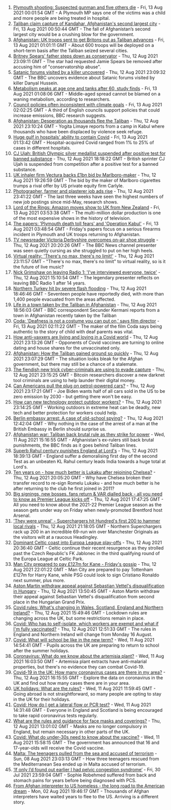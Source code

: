 1. [Plymouth shooting: Suspected gunman and five others die](https://www.bbc.co.uk/news/uk-england-devon-58195419) - Fri, 13 Aug 2021 00:01:54 GMT - A Plymouth MP says one of the victims was a child and more people are being treated in hospital.
2. [Taliban claim capture of Kandahar, Afghanistan's second largest city](https://www.bbc.co.uk/news/world-asia-58191638) - Fri, 13 Aug 2021 00:50:44 GMT - The fall of Afghanistan’s second largest city would be a crushing blow for the government.
3. [Afghanistan: UK troops sent to get Britons out as Taliban advances](https://www.bbc.co.uk/news/uk-58195286) - Fri, 13 Aug 2021 01:01:11 GMT - About 600 troops will be deployed on a short-term basis after the Taliban seized several cities.
4. [Britney Spears' father steps down as conservator](https://www.bbc.co.uk/news/world-us-canada-58191439) - Thu, 12 Aug 2021 23:09:11 GMT - The star had requested Jamie Spears be removed after accusing him of "conservatorship abuse".
5. [Satanic forums visited by a killer uncovered](https://www.bbc.co.uk/news/uk-58191473) - Thu, 12 Aug 2021 23:09:32 GMT - The BBC uncovers evidence about Satanic forums visited by killer Danyal Hussein.
6. [Metabolism peaks at age one and tanks after 60, study finds](https://www.bbc.co.uk/news/health-58186710) - Fri, 13 Aug 2021 01:08:06 GMT - Middle-aged spread cannot be blamed on a waning metabolism, according to researchers.
7. [Council policies often inconsistent with climate goals](https://www.bbc.co.uk/news/science-environment-58102578) - Fri, 13 Aug 2021 02:02:25 GMT - A third of English councils support policies that could increase emissions, BBC research suggests.
8. [Afghanistan: Desperation as thousands flee the Taliban](https://www.bbc.co.uk/news/world-asia-58191043) - Thu, 12 Aug 2021 23:10:24 GMT - Yogita Limaye reports from a camp in Kabul where thousands who have been displaced by violence seek refuge.
9. [Huge gulf in hospitals' ability to contain Covid](https://www.bbc.co.uk/news/health-58186709) - Fri, 13 Aug 2021 01:13:42 GMT - Hospital-acquired Covid ranged from 1% to 25% of cases in different hospitals.
10. [CJ Ujah: British Olympic silver medallist suspended after positive test for banned substance](https://www.bbc.co.uk/sport/athletics/58193101) - Thu, 12 Aug 2021 18:18:22 GMT - British sprinter CJ Ujah is suspended from competition after a positive test for a banned substance.
11. [UK inhaler firm Vectura backs £1bn bid by Marlboro-maker](https://www.bbc.co.uk/news/business-58193391) - Thu, 12 Aug 2021 19:26:59 GMT - The bid by the maker of Marlboro cigarettes trumps a rival offer by US private equity firm Carlyle.
12. [Photographer, farmer and plasterer job ads rise](https://www.bbc.co.uk/news/business-58180312) - Thu, 12 Aug 2021 23:41:22 GMT - The last three weeks have seen the highest numbers of new job postings since mid-May, research shows.
13. [Lord of the Rings: Amazon moves show to UK from New Zealand](https://www.bbc.co.uk/news/business-58196473) - Fri, 13 Aug 2021 03:53:38 GMT - The multi-million dollar production is one of the most expensive shows in the history of television.
14. [The papers: 'Plymouth death toll fears' and 'Operation Kabul'](https://www.bbc.co.uk/news/blogs-the-papers-58195638) - Fri, 13 Aug 2021 03:48:54 GMT - Friday's papers focus on a serious firearms incident in Plymouth and UK troops returning to Afghanistan.
15. [TV newsreader Victoria Derbyshire overcomes on-air shoe struggle](https://www.bbc.co.uk/news/uk-58194764) - Thu, 12 Aug 2021 20:20:26 GMT - The BBC News channel presenter was seen quietly cursing as she struggled to put on her high heels.
16. [Virtual reality: 'There's no max, there's no limit!'](https://www.bbc.co.uk/news/entertainment-arts-58177685) - Thu, 12 Aug 2021 23:11:57 GMT - "There's no max, there's no limit" to virtual reality, so is it the future of live music?
17. [Nick Grimshaw on leaving Radio 1: 'I've interviewed everyone, twice'](https://www.bbc.co.uk/news/newsbeat-58188400) - Thu, 12 Aug 2021 15:10:54 GMT - The legendary presenter reflects on leaving BBC Radio 1 after 14 years.
18. [Northern Turkey hit by severe flash flooding](https://www.bbc.co.uk/news/world-58194460) - Thu, 12 Aug 2021 18:46:46 GMT - Seventeen people have reportedly died, with more than 1,400 people evacuated from the areas affected.
19. [Life in a town taken by the Taliban in Afghanistan](https://www.bbc.co.uk/news/world-asia-58194378) - Thu, 12 Aug 2021 18:56:03 GMT - BBC correspondent Secunder Kermani reports from a town in Afghanistan recently taken by the Taliban
20. [Coda: 'Deafness is not a costume you can put on,' says film director](https://www.bbc.co.uk/news/entertainment-arts-58058653) - Fri, 13 Aug 2021 02:11:22 GMT - The maker of the film Coda says being authentic to the story of child with deaf parents was vital.
21. [How anti-vaxxers are living and loving in a Covid world](https://www.bbc.co.uk/news/blogs-trending-58146525) - Thu, 12 Aug 2021 23:13:26 GMT - Opponents of Covid vaccines are turning to online dating and house shares for the unvaccinated only.
22. [Afghanistan: How the Taliban gained ground so quickly](https://www.bbc.co.uk/news/world-asia-58187410) - Thu, 12 Aug 2021 23:07:29 GMT - The situation looks bleak for the Afghan government, but there may still be a chance of a stalemate.
23. [The fiendish new trick cyber-criminals are using to evade capture](https://www.bbc.co.uk/news/technology-58176113) - Thu, 12 Aug 2021 23:15:25 GMT - Bitcoin researchers discover a new darknet tool criminals are using to help launder their digital money.
24. [Can Americans pull the plug on petrol-powered cars?](https://www.bbc.co.uk/news/business-58123729) - Thu, 12 Aug 2021 23:17:21 GMT - Joe Biden wants half of all cars sold in the US to be zero emission by 2030 - but getting there won't be easy.
25. [How can new technology protect outdoor workers?](https://www.bbc.co.uk/news/business-58049625) - Thu, 12 Aug 2021 23:14:25 GMT - Working outdoors in extreme heat can be deadly, new tech and better protection for workers could help.
26. [Berlin embassy arrest: A case of old-school spying?](https://www.bbc.co.uk/news/uk-58185957) - Thu, 12 Aug 2021 12:42:04 GMT - Why nothing in the case of the arrest of a man at the British Embassy in Berlin should surprise us.
27. [Afghanistan war: Taliban back brutal rule as they strike for power](https://www.bbc.co.uk/news/world-asia-58156772) - Wed, 11 Aug 2021 15:16:55 GMT - Afghanistan's ex-rulers still back brutal punishments, the BBC finds as it goes behind Taliban lines.
28. [Superb Rahul century punishes England at Lord's](https://www.bbc.co.uk/sport/cricket/58194600) - Thu, 12 Aug 2021 18:39:13 GMT - England suffer a demoralising first day of the second Test as an unbeaten KL Rahul century leads India towards a huge total at Lord's.
29. [Ten years on - how much better is Lukaku after rejoining Chelsea?](https://www.bbc.co.uk/sport/football/58098649) - Thu, 12 Aug 2021 20:05:20 GMT - Why have Chelsea broken their transfer record to re-sign Romelu Lukaku - and how much better is he after returning to the club he first joined in 2011?
30. [Big signings, new bosses, fans return & VAR dialled back - all you need to know as Premier League kicks off](https://www.bbc.co.uk/sport/football/58070420) - Thu, 12 Aug 2021 17:47:25 GMT - All you need to know about the 2021-22 Premier League season as the season gets under way on Friday when newly-promoted Brentford host Arsenal.
31. ['They were unreal' - Superchargers hit Hundred's first 200 to hammer local rivals](https://www.bbc.co.uk/sport/cricket/58195386) - Thu, 12 Aug 2021 21:18:05 GMT - Northern Superchargers rack up 200 in an incredible 69-run win over Manchester Originals as the visitors wilt at a raucous Headingley.
32. [Dominant Celtic coast into Europa League play-offs](https://www.bbc.co.uk/sport/football/58138071) - Thu, 12 Aug 2021 20:36:40 GMT - Celtic continue their recent resurgence as they strolled past the Czech Republic's FK Jablonec in the third qualifying round of the Europa League at Celtic Park.
33. [Man City prepared to pay £127m for Kane - Friday's gossip](https://www.bbc.co.uk/sport/58190754) - Thu, 12 Aug 2021 22:01:22 GMT - Man City are prepared to pay Tottenham £127m for Harry Kane, while PSG could look to sign Cristiano Ronaldo next summer, plus more.
34. [Aston Martin withdraw appeal against Sebastian Vettel's disqualification in Hungary](https://www.bbc.co.uk/sport/formula1/58190803) - Thu, 12 Aug 2021 13:50:45 GMT - Aston Martin withdraw their appeal against Sebastian Vettel's disqualification from second place in the Hungarian Grand Prix.
35. [Covid rules: What's changing in Wales, Scotland, England and Northern Ireland?](https://www.bbc.co.uk/news/explainers-52530518) - Thu, 12 Aug 2021 15:49:46 GMT - Lockdown rules are changing across the UK, but some restrictions remain in place.
36. [Covid: Who has to self-isolate, which workers are exempt and what if I'm fully vaccinated?](https://www.bbc.co.uk/news/explainers-54239922) - Thu, 12 Aug 2021 12:51:33 GMT - The rules in England and Northern Ireland will change from Monday 16 August.
37. [Covid: What will school be like in the new term?](https://www.bbc.co.uk/news/education-51643556) - Wed, 11 Aug 2021 14:54:41 GMT - Pupils across the UK are preparing to return to school after the summer holidays.
38. [Coronavirus: What do we know about the artemisia plant?](https://www.bbc.co.uk/news/world-africa-53484298) - Wed, 11 Aug 2021 16:03:50 GMT - Artemisia plant extracts have anti-malarial properties, but there's no evidence they can combat Covid-19.
39. [Covid-19 in the UK: How many coronavirus cases are there in my area?](https://www.bbc.co.uk/news/uk-51768274) - Thu, 12 Aug 2021 16:15:55 GMT - Explore the data on coronavirus in the UK and find out how many cases there are in your area.
40. [UK holidays: What are the rules?](https://www.bbc.co.uk/news/explainers-52646738) - Wed, 11 Aug 2021 11:59:45 GMT - Going abroad is not straightforward, so many people are opting to stay in the UK for their holidays.
41. [Covid: How do I get a lateral flow or PCR test?](https://www.bbc.co.uk/news/health-51943612) - Wed, 11 Aug 2021 14:31:48 GMT - Everyone in England and Scotland is being encouraged to take rapid coronavirus tests regularly.
42. [What are the rules and guidance for face masks and coverings?](https://www.bbc.co.uk/news/health-51205344) - Thu, 12 Aug 2021 13:01:02 GMT - Masks are no longer compulsory in England, but remain necessary in other parts of the UK.
43. [Covid: What do under-30s need to know about the vaccine?](https://www.bbc.co.uk/news/health-57273875) - Wed, 11 Aug 2021 15:58:15 GMT - The government has announced that 16 and 17-year-olds will receive the Covid vaccine.
44. [Malta: The teenagers pulled from the sea and accused of terrorism](https://www.bbc.co.uk/news/world-57988934) - Sun, 08 Aug 2021 23:03:13 GMT - How three teenagers rescued from the Mediterranean Sea ended up in Malta accused of terrorism.
45. [‘If only I’d found out earlier I had pelvic congestion syndrome’](https://www.bbc.co.uk/news/stories-58030699) - Fri, 30 Jul 2021 23:59:04 GMT - Sophie Robehmed suffered from back and stomach pains for years before being diagnosed with PCS.
46. [From Afghan interpreter to US homeless - the long road to the American dream](https://www.bbc.co.uk/news/world-us-canada-58020494) - Mon, 02 Aug 2021 19:46:17 GMT - Thousands of Afghan interpreters have waited years to flee to the US. Arriving is a different story.
